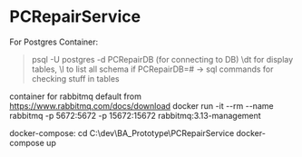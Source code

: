 # PCRepairService

For Postgres Container:
> psql -U postgres -d PCRepairDB (for connecting to DB)
> \dt for display tables, \l to list all schema
> if PCRepairDB=# -> sql commands for checking stuff in tables

container for rabbitmq default from https://www.rabbitmq.com/docs/download
docker run -it --rm --name rabbitmq -p 5672:5672 -p 15672:15672 rabbitmq:3.13-management

docker-compose:
cd C:\dev\BA_Prototype\PCRepairService
docker-compose up	



